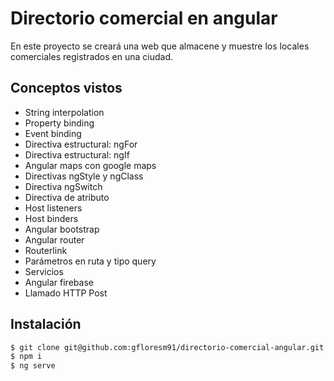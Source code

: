 # Directorio comercial en angular

En este proyecto se creará una web que almacene y muestre los locales comerciales registrados en una ciudad.

## Conceptos vistos

- String interpolation
- Property binding
- Event binding
- Directiva estructural: ngFor
- Directiva estructural: ngIf
- Angular maps con google maps
- Directivas ngStyle y ngClass
- Directiva ngSwitch
- Directiva de atributo
- Host listeners
- Host binders
- Angular bootstrap
- Angular router
- Routerlink
- Parámetros en ruta y tipo query
- Servicios
- Angular firebase
- Llamado HTTP Post

## Instalación

```bash
$ git clone git@github.com:gfloresm91/directorio-comercial-angular.git
$ npm i
$ ng serve
```

